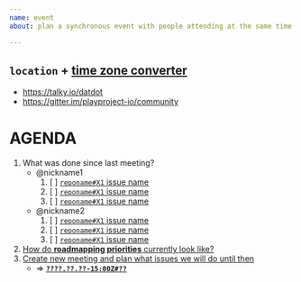 ```yaml
---
name: event
about: plan a synchronous event with people attending at the same time in one location

---
```

## `location` + [time zone converter](https://www.worldtimeserver.com/convert_time_in_UTC.aspx)
* https://talky.io/datdot
* https://gitter.im/playproject-io/community

# AGENDA
1. What was done since last meeting?
    * @nickname1
        1. [ ] [`reponame#X1` issue name](#)
        2. [ ] [`reponame#X1` issue name](#)
        3. [ ] [`reponame#X1` issue name](#)
    * @nickname2
        1. [ ] [`reponame#X1` issue name](#)
        2. [ ] [`reponame#X1` issue name](#)
        3. [ ] [`reponame#X1` issue name](#)
2. [How do **roadmapping priorities** currently look like?][1]
3. [Create new meeting and plan what issues we will do until then][2]
    * => **[`????.??.??-15:00Z#??`](https://github.com/playproject-io/datdot/issues/??)**

[1]: https://github.com/playproject-io/datdot/issues/1
[2]: https://github.com/playproject-io/datdot/issues/new?template=event.md
